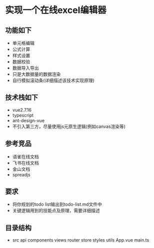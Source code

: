 # 实现一个在线excel编辑器
## 功能如下
- 单元格编辑
- 公式计算
- 样式设置
- 数据校验
- 数据导入导出
- 只是大数据量的数据渲染
- 自行模拟滚动条(详细描述该技术实现原理)


## 技术栈如下
- vue2.7.16
- typescript
- ant-design-vue
- 不引入第三方，尽量使用js元原生逻辑(例如canvas渲染等)

## 参考竞品
- 语雀在线文档
- 飞书在线文档
- 金山文档
- spreadjs

## 要求
- 将你规划的todo list输出到todo-list.md文件中
- 关键逻辑用到的技能点及原理，需要详细描述

## 目录结构
- src
  api
  components
  views
  router
  store
  styles
  utils
  App.vue
  main.ts
